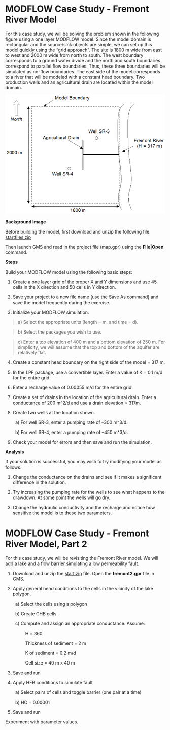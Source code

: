 # MODFLOW Case Study - Fremont River Model

For this case study, we will be solving the problem shown in the following figure using a one layer MODFLOW model.  Since the model domain is rectangular and the source/sink objects are simple, we can set up this model quickly using the “grid approach”.  The site is 1800 m wide from east to west and 2000 m wide from north to south.  The west boundary corresponds to a ground water divide and the north and south boundaries correspond to parallel flow boundaries.  Thus, these three boundaries will be simulated as no-flow boundaries.  The east side of the model corresponds to a river that will be modeled with a constant head boundary.  Two production wells and an agricultural drain are located within the model domain.

![fremont.gif](fremont.gif)

**Background Image**

Before building the model, first download and unzip the following file: [<u>startfiles.zip</u>](startfiles.zip)

Then launch GMS and read in the project file (map.gpr) using the **File|Open** command.

**Steps**

Build your MODFLOW model using the following basic steps:

1) Create a one layer grid of the proper X and Y dimensions and use 45 cells in the X direction and 50 cells in Y direction.

2) Save your project to a new file name (use the Save As command) and save the model frequently during the exercise.

3) Initialize your MODFLOW simulation. 

>a) Select the appropriate units (length = m, and time = d).

>b) Select the packages you wish to use.

>c) Enter a top elevation of 400 m and a bottom elevation of 250 m.  For simplicity, we will assume that the top and bottom of the aquifer are relatively flat.

4) Create a constant head boundary on the right side of the model = 317 m.

5) In the LPF package, use a convertible layer.  Enter a value of K = 0.1 m/d for the entire grid.

6) Enter a recharge value of 0.00055 m/d for the entire grid.

7) Create a set of drains in the location of the agricultural drain.  Enter a conductance of 200 m^2/d and use a drain elevation = 317m.

8) Create two wells at the location shown.

&nbsp;&nbsp;&nbsp;&nbsp;&nbsp;&nbsp;&nbsp;&nbsp;a) For well SR-3, enter a pumping rate of –300 m^3/d.

&nbsp;&nbsp;&nbsp;&nbsp;&nbsp;&nbsp;&nbsp;&nbsp;b) For well SR-4, enter a pumping rate of –450 m^3/d.

9) Check your model for errors and then save and run the simulation.

**Analysis**

If your solution is successful, you may wish to try modifying your model as follows:

1) Change the conductance on the drains and see if it makes a significant difference in the solution.

2) Try increasing the pumping rate for the wells to see what happens to the drawdown.  At some point the wells will go dry.

3) Change the hydraulic conductivity and the recharge and notice how sensitive the model is to these two parameters.


# MODFLOW Case Study - Fremont River Model, Part 2

For this case study, we will be revisiting the Fremont River model. We will add a lake and a flow barrier simulating a low permeability fault.

1) Download and unzip the [<u>start.zip</u>](start.zip) file. Open the **fremont2.gpr** file in GMS.

2) Apply general head conditions to the cells in the vicinity of the lake polygon.

&nbsp;&nbsp;&nbsp;&nbsp;&nbsp;&nbsp;&nbsp;&nbsp;a) Select the cells using a polygon

&nbsp;&nbsp;&nbsp;&nbsp;&nbsp;&nbsp;&nbsp;&nbsp;b) Create GHB cells.

&nbsp;&nbsp;&nbsp;&nbsp;&nbsp;&nbsp;&nbsp;&nbsp;c) Compute and assign an appropriate conductance. Assume:

&nbsp;&nbsp;&nbsp;&nbsp;&nbsp;&nbsp;&nbsp;&nbsp;&nbsp;&nbsp;&nbsp;&nbsp;&nbsp;&nbsp;&nbsp;&nbsp;H = 360

&nbsp;&nbsp;&nbsp;&nbsp;&nbsp;&nbsp;&nbsp;&nbsp;&nbsp;&nbsp;&nbsp;&nbsp;&nbsp;&nbsp;&nbsp;&nbsp;Thickness of sediment = 2 m

&nbsp;&nbsp;&nbsp;&nbsp;&nbsp;&nbsp;&nbsp;&nbsp;&nbsp;&nbsp;&nbsp;&nbsp;&nbsp;&nbsp;&nbsp;&nbsp;K of sediment = 0.2 m/d

&nbsp;&nbsp;&nbsp;&nbsp;&nbsp;&nbsp;&nbsp;&nbsp;&nbsp;&nbsp;&nbsp;&nbsp;&nbsp;&nbsp;&nbsp;&nbsp;Cell size = 40 m x 40 m

3) Save and run

4) Apply HFB conditions to simulate fault

&nbsp;&nbsp;&nbsp;&nbsp;&nbsp;&nbsp;&nbsp;&nbsp;a) Select pairs of cells and toggle barrier (one pair at a time)

&nbsp;&nbsp;&nbsp;&nbsp;&nbsp;&nbsp;&nbsp;&nbsp;b) HC = 0.00001

5) Save and run

Experiment with parameter values.
 

 

 

 
 

 